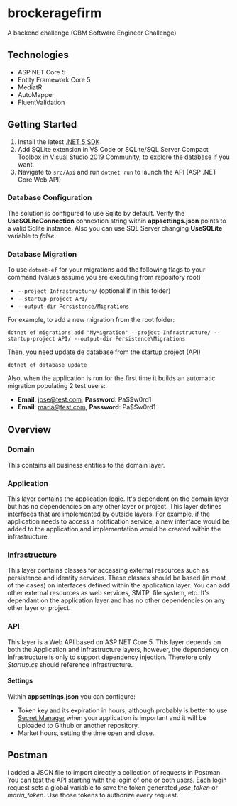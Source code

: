 # brockeragefirm
A backend challenge (GBM Software Engineer Challenge)

## Technologies
* ASP.NET Core 5
* Entity Framework Core 5
* MediatR
* AutoMapper
* FluentValidation

## Getting Started
1. Install the latest [.NET 5 SDK](https://dotnet.microsoft.com/download/dotnet/5.0)
2. Add SQLite extension in VS Code or SQLite/SQL Server Compact Toolbox in Visual Studio 2019 Community, to explore the database if you want.
3. Navigate to `src/Api` and run `dotnet run` to launch the API (ASP .NET Core Web API)

### Database Configuration

The solution is configured to use Sqlite by default.
Verify the **UseSQLiteConnection** connextion string within **appsettings.json** points to a valid Sqlite instance. Also you can use SQL Server changing **UseSQLite** variable to *false*.

### Database Migration

To use `dotnet-ef` for your migrations add the following flags to your command (values assume you are executing from repository root)

* `--project Infrastructure/` (optional if in this folder)
* `--startup-project API/`
* `--output-dir Persistence/Migrations`

For example, to add a new migration from the root folder:

 `dotnet ef migrations add "MyMigration" --project Infrastructure/ --startup-project API/ --output-dir Persistence\Migrations`

 Then, you need update de database from the startup project (API)
 
 `dotnet ef database update`

Also, when the application is run for the first time it builds an automatic migration populating 2 test users:
* **Email**: jose@test.com, **Password**: Pa$$w0rd1
* **Email**: maria@test.com, **Password**: Pa$$w0rd1

## Overview

### Domain

This contains all business entities to the domain layer. 

### Application

This layer contains the application logic. It's dependent on the domain layer but has no dependencies on any other layer or project. This layer defines interfaces that are implemented by outside layers. For example, if the application needs to access a notification service, a new interface would be added to the application and implementation would be created within the infrastructure.

### Infrastructure

This layer contains classes for accessing external resources such as persistence and identity services. These classes should be based (in most of the cases) on interfaces defined within the application layer. You can add other external resources as web services, SMTP, file system, etc. It's dependant on the application layer and has no other dependencies on any other layer or project.

### API

This layer is a Web API based on ASP.NET Core 5. This layer depends on both the Application and Infrastructure layers, however, the dependency on Infrastructure is only to support dependency injection. Therefore only *Startup.cs* should reference Infrastructure.

#### Settings
Within **appsettings.json** you can configure:

* Token key and its expiration in hours, although probably is better to use [Secret Manager](https://docs.microsoft.com/en-us/aspnet/core/security/app-secrets?view=aspnetcore-5.0&tabs=windows) when your application is important and it will be uploaded to Github or another repository.
* Market hours, setting the time open and close.

## Postman

I added a JSON file to import directly a collection of requests in Postman. You can test the API starting with the login of one or both users. Each login request sets a global variable to save the token generated *jose_token* or *maria_token*. Use those tokens to authorize every request. 
